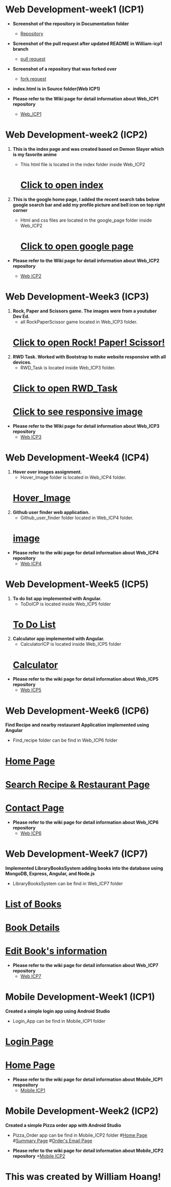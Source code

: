 # Web Development-week1 (ICP1)

- **Screenshot of the repository in Documentation folder**

   * [Repository](https://github.com/Consolefun/WebMobile/blob/master/Web_Development/Web_ICP1/Documentation/Repo_Screenshot.png)

- **Screenshot of the pull request after updated README in William-icp1 branch**

   * [pull request](https://github.com/Consolefun/WebMobile/blob/master/Web_Development/Web_ICP1/Documentation/pull_request.png)

- **Screenshot of a repository that was forked over**
   * [fork request](https://github.com/Consolefun/WebMobile/blob/master/Web_Development/Web_ICP1/Documentation/Forked_repo.PNG)

- **index.html is in Source folder(Web ICP1)**

- **Please refer to the Wiki page for detail information about Web_ICP1 repository**
   * [Web_ICP1](https://github.com/Consolefun/WebMobile-week1/wiki/Web-ICP1)
  
 # Web Development-week2 (ICP2)
  
   1. **This is the index page and was created based on Demon Slayer which is my favorite anime**
         * This html file is located in the index folder inside Web_ICP2
            # [Click to open index](https://user-images.githubusercontent.com/46702069/64070567-cc4f0680-cc28-11e9-91f4-4746a09cad18.png)
  
   2. **This is the google home page, I added the recent search tabs below google search bar and add my profile picture and bell icon on top right corner**
       * Html and css files are located in the google_page folder inside Web_ICP2
            # [Click to open google page](https://user-images.githubusercontent.com/46702069/64072186-3333e600-cc50-11e9-860b-60d9be032d0d.png)
  
 - **Please refer to the Wiki page for detail information about Web_ICP2 repository**
 
    * [Web ICP2](https://github.com/Consolefun/WebMobile/wiki/Web-ICP2)
  
  # Web Development-Week3 (ICP3)
   1. **Rock, Paper and Scissors game. The images were from a youtuber Dev Ed.**
       * all RockPaperScissor game located in Web_ICP3 folder.
        # [Click to open Rock! Paper! Scissor!](https://user-images.githubusercontent.com/46702069/64483789-5c172680-d1ce-11e9-8f72-7d5ba1cf808a.png)
   2. **RWD Task. Worked with Bootstrap to make website responsive with all devices.**
       * RWD_Task is located inside Web_ICP3 folder.
        # [Click to open RWD_Task](https://user-images.githubusercontent.com/46702069/64483828-07c07680-d1cf-11e9-8b05-63c24e4032e2.png)
        # [Click to see responsive image](https://user-images.githubusercontent.com/46702069/64483857-9d5c0600-d1cf-11e9-87eb-6a1f5b5cfdde.png)
 
 - **Please refer to the Wiki page for detail information about Web_ICP3 repository**
    * [Web ICP3](https://github.com/Consolefun/WebMobile/wiki/Web-ICP3)
 # Web Development-Week4 (ICP4)
 1. **Hover over images assignment.**
     * Hover_Image folder is located in Web_ICP4 folder.
      # [Hover_Image](https://user-images.githubusercontent.com/46702069/64914809-a3e20480-d71e-11e9-86db-fce205353242.png)
 2. **Github user finder web application.**
     * Github_user_finder folder located in Web_ICP4 folder.
     # [image](https://user-images.githubusercontent.com/46702069/64914856-b577dc00-d71f-11e9-8329-aa196c40617c.png)
     
 - **Please refer to the wiki page for detail information about Web_ICP4 repository**
    * [Web ICP4](https://github.com/Consolefun/WebMobile/wiki/Web-ICP4)
 # Web Development-Week5 (ICP5)
  1. **To do list app implemented with Angular.**
      * ToDoICP is located inside Web_ICP5 folder
      # [To Do List](https://user-images.githubusercontent.com/46702069/65381815-3570e980-dcbe-11e9-8357-0d34b5963cf3.png)
  2. **Calculator app implemented with Angular.**
      * CalculatorICP is located inside Web_ICP5 folder
      # [Calculator](https://user-images.githubusercontent.com/46702069/65381833-9c8e9e00-dcbe-11e9-9eec-94ca38a02531.png)
 - **Please refer to the wiki page for detail information about Web_ICP5 repository**
   * [Web ICP5](https://github.com/Consolefun/WebMobile/wiki/Web-ICP5)
  # Web Development-Week6 (ICP6)
  **Find Recipe and nearby restaurant Application implemented using Angular**
   * Find_recipe folder can be find in Web_ICP6 folder
   # [Home Page](https://user-images.githubusercontent.com/46702069/65824094-2e9b2700-e228-11e9-84db-b929cb39316b.png)
   # [Search Recipe & Restaurant Page](https://user-images.githubusercontent.com/46702069/65823971-cfd4ae00-e225-11e9-94b4-98d7d1394079.png)
   # [Contact Page](https://user-images.githubusercontent.com/46702069/65824110-63a77980-e228-11e9-9e2d-03952a5c55da.png)
 - **Please refer to the wiki page for detail information about Web_ICP6 repository**
   * [Web ICP6](https://github.com/Consolefun/WebMobile/wiki/Web-ICP6)
  # Web Development-Week7 (ICP7)
  **Implemented LibraryBooksSystem adding books into the database using MongoDB, Express, Angular, and Node.js**
   * LibraryBooksSystem can be find in Web_ICP7 folder
   # [List of Books](https://user-images.githubusercontent.com/46702069/66262298-be018680-e7a2-11e9-9d42-94643c160c7c.png)
   # [Book Details](https://user-images.githubusercontent.com/46702069/66262347-54ce4300-e7a3-11e9-8408-33e50ff2c779.png)
   # [Edit Book's information](https://user-images.githubusercontent.com/46702069/66262383-f190e080-e7a3-11e9-9471-1acfdfccca4f.png)
 - **Please refer to the wiki page for detail information about Web_ICP7 repository**
   * [Web ICP7](https://github.com/Consolefun/WebMobile/wiki/Web-ICP7)
  # Mobile Development-Week1 (ICP1)
   **Created a simple login app using Android Studio**
   * Login_App can be find in Mobile_ICP1 folder
   # [Login Page](https://user-images.githubusercontent.com/46702069/66969272-9afe8e80-f04e-11e9-85b4-041b676c0efa.png)
   # [Home Page](https://user-images.githubusercontent.com/46702069/66969341-c1bcc500-f04e-11e9-9be2-5f4d5469629a.png)
 - **Please refer to the wiki page for detail information about Mobile_ICP1 respository**
   * [Mobile ICP1](https://github.com/Consolefun/WebMobile/wiki/Mobile-ICP1)
  # Mobile Development-Week2 (ICP2)
   **Created a simple Pizza order app with Android Studio**
   * Pizza_Order app can be find in Mobile_ICP2 folder
   #[Home Page](https://user-images.githubusercontent.com/46702069/67627091-7b6c2080-f81b-11e9-992a-c80e79ab0c8e.png)
   #[Summary Page](https://user-images.githubusercontent.com/46702069/67627295-d3585680-f81e-11e9-95b9-28cfc53c674d.png)
   #[Order's Email Page](https://user-images.githubusercontent.com/46702069/67627305-174b5b80-f81f-11e9-864c-1eb33bfcb124.png)

  - **Please refer to the wiki page for detail information about Mobile_ICP2 repository**
    *[Mobile ICP2](https://github.com/Consolefun/WebMobile/wiki/Mobile-ICP2)
# This was created by William Hoang! 
